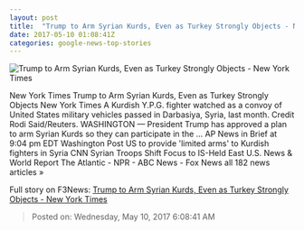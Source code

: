 ```yaml
---
layout: post
title:  "Trump to Arm Syrian Kurds, Even as Turkey Strongly Objects - New York Times"
date: 2017-05-10 01:08:41Z
categories: google-news-top-stories
---
```


![Trump to Arm Syrian Kurds, Even as Turkey Strongly Objects - New York Times](https://static01.nyt.com/images/2017/05/10/world/Kurds/Kurds-facebookJumbo.jpg)

New York Times Trump to Arm Syrian Kurds, Even as Turkey Strongly Objects New York Times A Kurdish Y.P.G. fighter watched as a convoy of United States military vehicles passed in Darbasiya, Syria, last month. Credit Rodi Said/Reuters. WASHINGTON — President Trump has approved a plan to arm Syrian Kurds so they can participate in the ... AP News in Brief at 9:04 pm EDT Washington Post US to provide 'limited arms' to Kurdish fighters in Syria CNN Syrian Troops Shift Focus to IS-Held East U.S. News & World Report The Atlantic - NPR - ABC News - Fox News all 182 news articles »


Full story on F3News: [Trump to Arm Syrian Kurds, Even as Turkey Strongly Objects - New York Times](http://www.f3nws.com/n/kEKfK)

> Posted on: Wednesday, May 10, 2017 6:08:41 AM
